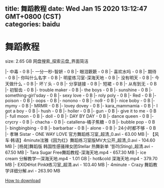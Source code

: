 
title: 舞蹈教程
date: Wed Jan 15 2020 13:12:47 GMT+0800 (CST)    
categories: baidu
---

# 舞蹈教程
size: 2.65 GB
 网盘搜索_探索云盘_界面简洁
 
|- 中毒 - 0 B
|- 一分一秒-智妍 - 0 B
|- 眼泪簌簌 - 0 B
|- 喜欢水吗 - 0 B
|- 期待 - 0 B
|- 你叫什么名字 - 0 B
|- 明星练习室-深海天地 - 0 B
|- 没有明天 - 0 B
|- 今天做什么 - 0 B
|- 坏丫头 - 0 B
|- 分享链接 - 0 B
|- 短裙 - 0 B
|- 从有到无 - 0 B
|- 初智齿 - 0 B
|- trouble maker - 0 B
|- the boys - 0 B
|- sunshine - 0 B
|- something-girl'sday - 0 B
|- sexy love - 0 B
|- roly poly - 0 B
|- Red - 0 B
|- poison - 0 B
|- oops - 0 B
|- nonono - 0 B
|- no9 - 0 B
|- nice boby - 0 B
|- mymy - 0 B
|- MRMR - 0 B
|- lovey dovey - 0 B
|- kara_mammamia - 0 B
|- I got a boy - 0 B
|- hush - 0 B
|- holler - 0 B
|- gun - 0 B
|- give it to me - 0 B
|- full moon - 0 B
|- doll - 0 B
|- DAY BY DAY - 0 B
|- dance queen - 0 B
|- crycry - 0 B
|- chacha - 0 B
|- catallena-橘子焦糖 - 0 B
|- bubble pop - 0 B
|- bingbingbing - 0 B
|- barbarbar - 0 B
|- alone - 0 B
|- 24小时都不够 - 0 B
|- 孝琳 Sistar - ONE WAY LOVE  官方舞蹈练习室_超清_0.avi - 63.00 MB
|- 【风车·韩语】4minute泫雅《因为红》舞蹈练习室版MV大公开_超清_0.avi - 104.60 MB
|- [杨晃]舞蹈版 韩国性感骚辣女团Stellar  热舞新单 '찔려(Sting)_超清.avi - 67.50 MB
|- Tara Sugar Free舞蹈教程-深海天地.mp4 - 657.30 MB
|- ice cream 分解教学—深海天地.mp4 - 1.01 GB
|- hot&cold 深海天地.mp4 - 379.70 MB
|- EXID《Hot Pink》练习室_超清.avi - 103.40 MB
|- 4minute - Crazy 舞蹈教学详细分解.avi - 263.90 MB

[How to download](https://bpcam.bemobtrk.com/go/2ceec3aa-1ca2-46d6-b9ff-aaa5c184517c?jno=114)